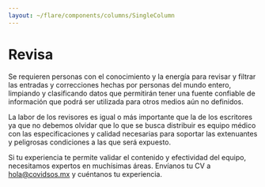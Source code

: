 ```yaml
---
layout: ~/flare/components/columns/SingleColumn
---
```


# Revisa

Se requieren personas con el conocimiento y la energía para revisar
 y filtrar las entradas y correcciones hechas por personas del mundo 
  entero, limpiando y clasificando datos que permitirán tener una 
   fuente confiable de información que podrá ser utilizada para otros 
    medios aún no definidos.

La labor de los revisores es igual o más importante que la de los 
 escritores ya que no debemos olvidar que lo que se busca distribuir 
  es equipo médico con las especificaciones y calidad necesarias para 
   soportar las extenuantes y peligrosas condiciones a las que será expuesto.


Si tu experiencia te permite validar el contenido y efectividad
 del equipo, necesitamos expertos en muchísimas áreas.
  Envíanos tu CV a hola@covidsos.mx y cuéntanos tu experiencia. 



